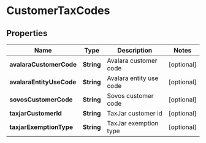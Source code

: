 

# CustomerTaxCodes


## Properties

| Name | Type | Description | Notes |
|------------ | ------------- | ------------- | -------------|
|**avalaraCustomerCode** | **String** | Avalara customer code |  [optional] |
|**avalaraEntityUseCode** | **String** | Avalara entity use code |  [optional] |
|**sovosCustomerCode** | **String** | Sovos customer code |  [optional] |
|**taxjarCustomerId** | **String** | TaxJar customer id |  [optional] |
|**taxjarExemptionType** | **String** | TaxJar exemption type |  [optional] |



